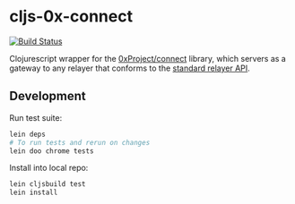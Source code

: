 # cljs-0x-connect

[![Build Status](https://travis-ci.org/district0x/cljs-0x-connect.svg?branch=master)](https://travis-ci.org/district0x/cljs-0x-connect)

Clojurescript wrapper for the [0xProject/connect](https://github.com/0xProject/0x-monorepo/tree/development/packages/connect) library, which servers as a gateway to any relayer that conforms to the [standard relayer API](https://github.com/0xProject/standard-relayer-api).

## Development

Run test suite:

```bash
lein deps
# To run tests and rerun on changes
lein doo chrome tests
```
Install into local repo:

```bash
lein cljsbuild test
lein install
```
